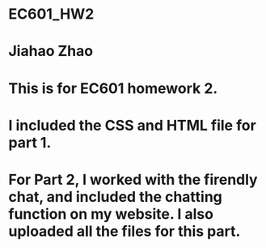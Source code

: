 # EC601_HW2
# Jiahao Zhao
# This is for EC601 homework 2. 
# I included the CSS and HTML file for part 1.
# For Part 2, I worked with the firendly chat, and included the chatting function on my website. I also uploaded all the files for this part.
